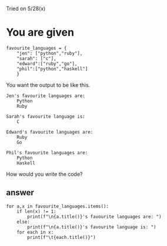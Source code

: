 Tried on 5/28(x)

# You are given 
```
favourite_languages = {
    "jen": ["python","ruby"],
    "sarah": ["c"],
    "edward":["ruby","go"],
    "phil":["python","haskell"]
    }
```
You want the output to be like this.
```
Jen's favourite languages are: 
	Python
	Ruby

Sarah's favourite language is: 
	C

Edward's favourite languages are: 
	Ruby
	Go

Phil's favourite languages are: 
	Python
	Haskell
```

How would you write the code?

answer
-
```
for a,x in favourite_languages.items():
    if len(x) != 1:
        print(f"\n{a.title()}'s favourite languages are: ")
    else:
        print(f"\n{a.title()}'s favourite language is: ")
    for each in x:
        print(f"\t{each.title()}")
```

